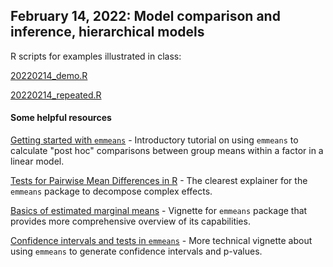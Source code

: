 ## February 14, 2022: Model comparison and inference, hierarchical models 

R scripts for examples illustrated in class:

[20220214_demo.R](./20220214_demo.R)

[20220214_repeated.R](./20220214_repeated.R)

#### Some helpful resources

[Getting started with `emmeans`](https://aosmith.rbind.io/2019/03/25/getting-started-with-emmeans/) - Introductory tutorial on using `emmeans` to calculate "post hoc" comparisons between group means within a factor in a linear model.

[Tests for Pairwise Mean Differences in R](https://timmastny.com/blog/tests-pairwise-categorical-mean-emmeans-contrast/) - The clearest explainer for the `emmeans` package to decompose complex effects.

[Basics of estimated marginal means](https://cran.r-project.org/web/packages/emmeans/vignettes/basics.html) - Vignette for `emmeans` package that provides more comprehensive overview of its capabilities.

[Confidence intervals and tests in `emmeans`](https://cran.r-project.org/web/packages/emmeans/vignettes/confidence-intervals.html) - More technical vignette about using `emmeans` to generate confidence intervals and p-values.
